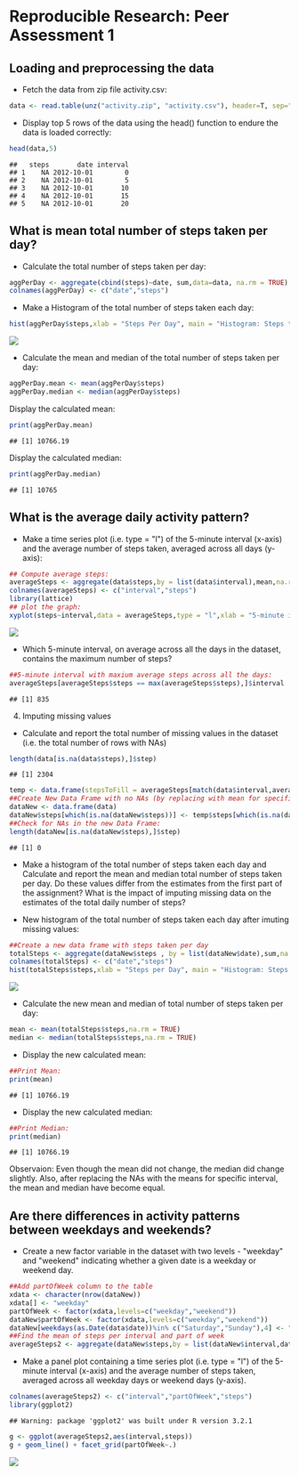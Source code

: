 # Reproducible Research: Peer Assessment 1

## Loading and preprocessing the data

- Fetch the data from zip file activity.csv:


```r
data <- read.table(unz("activity.zip", "activity.csv"), header=T, sep=",")
```

- Display top 5 rows of the data using the head() function to endure the data is loaded correctly:


```r
head(data,5)
```

```
##   steps       date interval
## 1    NA 2012-10-01        0
## 2    NA 2012-10-01        5
## 3    NA 2012-10-01       10
## 4    NA 2012-10-01       15
## 5    NA 2012-10-01       20
```

## What is mean total number of steps taken per day?

- Calculate the total number of steps taken per day:


```r
aggPerDay <- aggregate(cbind(steps)~date, sum,data=data, na.rm = TRUE)
colnames(aggPerDay) <- c("date","steps")
```

- Make a Histogram of the total number of steps taken each day:


```r
hist(aggPerDay$steps,xlab = "Steps Per Day", main = "Histogram: Steps taken per day", col = "blue")
```

![](PA1_template_files/figure-html/histPlot-1.png) 

- Calculate the mean and median of the total number of steps taken per day:


```r
aggPerDay.mean <- mean(aggPerDay$steps)
aggPerDay.median <- median(aggPerDay$steps)
```

Display the calculated mean:

```r
print(aggPerDay.mean)
```

```
## [1] 10766.19
```

Display the calculated median:

```r
print(aggPerDay.median)
```

```
## [1] 10765
```

## What is the average daily activity pattern?

- Make a time series plot (i.e. type = "l") of the 5-minute interval (x-axis) and the average number of steps taken, averaged across all days (y-axis):

    

```r
## Compute average steps:
averageSteps <- aggregate(data$steps,by = list(data$interval),mean,na.rm = TRUE) 
colnames(averageSteps) <- c("interval","steps")
library(lattice)
## plot the graph: 
xyplot(steps~interval,data = averageSteps,type = "l",xlab = "5-minute interval", ylab = "Average Steps") 
```

![](PA1_template_files/figure-html/averageSteps-1.png) 
                          
- Which 5-minute interval, on average across all the days in the dataset, contains the maximum number of steps?


```r
##5-minute interval with maxium average steps across all the days: 
averageSteps[averageSteps$steps == max(averageSteps$steps),]$interval
```

```
## [1] 835
```

4. Imputing missing values

- Calculate and report the total number of missing values in the dataset (i.e. the total number of rows with NAs)


```r
length(data[is.na(data$steps),]$step)
```

```
## [1] 2304
```


```r
temp <- data.frame(stepsToFill = averageSteps[match(data$interval,averageSteps$interval),2])
##Create New Data Frame with no NAs (by replacing with mean for specific interval):
dataNew <- data.frame(data)
dataNew$steps[which(is.na(dataNew$steps))] <- temp$steps[which(is.na(dataNew$steps))] 
##Check for NAs in the new Data Frame:
length(dataNew[is.na(dataNew$steps),]$step) 
```

```
## [1] 0
```
- Make a histogram of the total number of steps taken each day and Calculate and report the mean and median total number of steps taken per day. Do these values differ from the estimates from the first part of the assignment? What is the impact of imputing missing data on the estimates of the total daily number of steps?

- New histogram of the total number of steps taken each day after imuting missing values:

```r
##Create a new data frame with steps taken per day
totalSteps <- aggregate(dataNew$steps , by = list(dataNew$date),sum,na.rm = TRUE)
colnames(totalSteps) <- c("date","steps")
hist(totalSteps$steps,xlab = "Steps per Day", main = "Histogram: Steps per Day", col = "blue")
```

![](PA1_template_files/figure-html/totalStepsPerDay-1.png) 

- Calculate the new mean and median of total number of steps taken per day: 

```r
mean <- mean(totalSteps$steps,na.rm = TRUE)
median <- median(totalSteps$steps,na.rm = TRUE)
```

- Display the new calculated mean:


```r
##Print Mean:
print(mean)
```

```
## [1] 10766.19
```

- Display the new calculated median:


```r
##Print Median:
print(median)
```

```
## [1] 10766.19
```

Observaion: Even though the mean did not change, the median did change slightly. Also, after replacing the NAs with the means for specific interval, the mean and median have become equal.

## Are there differences in activity patterns between weekdays and weekends?

- Create a new factor variable in the dataset with two levels - "weekday"
and "weekend" indicating whether a given date is a weekday or weekend
day.


```r
##Add partOfWeek column to the table
xdata <- character(nrow(dataNew))
xdata[] <- "weekday"
partOfWeek <- factor(xdata,levels=c("weekday","weekend"))
dataNew$partOfWeek <- factor(xdata,levels=c("weekday","weekend"))
dataNew[weekdays(as.Date(data$date))%in% c("Saturday","Sunday"),4] <- "weekend"
##Find the mean of steps per interval and part of week
averageSteps2 <- aggregate(dataNew$steps,by = list(dataNew$interval,dataNew$partOfWeek),mean,na.rm = TRUE)
```

- Make a panel plot containing a time series plot (i.e. type = "l") of the
5-minute interval (x-axis) and the average number of steps taken, averaged
across all weekday days or weekend days (y-axis).

```r
colnames(averageSteps2) <- c("interval","partOfWeek","steps")
library(ggplot2)
```

```
## Warning: package 'ggplot2' was built under R version 3.2.1
```

```r
g <- ggplot(averageSteps2,aes(interval,steps))
g + geom_line() + facet_grid(partOfWeek~.)
```

![](PA1_template_files/figure-html/plotIt-1.png) 

